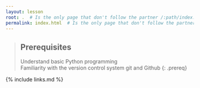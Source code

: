 ```yaml
---
layout: lesson
root: .  # Is the only page that don't follow the partner /:path/index.html
permalink: index.html  # Is the only page that don't follow the partner /:path/index.html
---
```


> ## Prerequisites
>
> Understand basic Python programming  
> Familiarity with the version control system git and Github
{: .prereq}

{% include links.md %}

